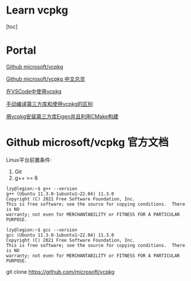 # Learn vcpkg

[toc]

# Portal

[Github microsoft/vcpkg](https://github.com/microsoft/vcpkg)

[Github microsoft/vcpkg 中文总览](https://github.com/microsoft/vcpkg/blob/master/README_zh_CN.md)

[在VSCode中使用vcpkg](https://www.bilibili.com/video/BV1584y1a7vS/)

[手动编译第三方库和使用vcpkg的区别](https://www.bilibili.com/video/BV1g8411K7Jw/)

[用vcpkg安装第三方库Eigen并且利用CMake构建](https://www.bilibili.com/video/BV1jB4y1s74u/)

# Github microsoft/vcpkg 官方文档

Linux平台前置条件:
1. Git
2. g++ >= 6

```shell
lzy@legion:~$ g++ --version
g++ (Ubuntu 11.3.0-1ubuntu1~22.04) 11.3.0
Copyright (C) 2021 Free Software Foundation, Inc.
This is free software; see the source for copying conditions.  There is NO
warranty; not even for MERCHANTABILITY or FITNESS FOR A PARTICULAR PURPOSE.

lzy@legion:~$ gcc --version
gcc (Ubuntu 11.3.0-1ubuntu1~22.04) 11.3.0
Copyright (C) 2021 Free Software Foundation, Inc.
This is free software; see the source for copying conditions.  There is NO
warranty; not even for MERCHANTABILITY or FITNESS FOR A PARTICULAR PURPOSE.
```


git clone https://github.com/microsoft/vcpkg













